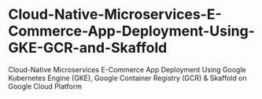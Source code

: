 # Cloud-Native-Microservices-E-Commerce-App-Deployment-Using-GKE-GCR-and-Skaffold
Cloud-Native Microservices E-Commerce App Deployment Using Google Kubernetes Engine (GKE), Google Container Registry (GCR) &amp; Skaffold on Google Cloud Platform
